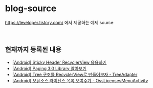 # blog-source

https://leveloper.tistory.com/ 에서 제공하는 예제 source
<br><br><br>

현재까지 등록된 내용
---
- [[Android] Sticky Header RecyclerView 응용하기](https://leveloper.tistory.com/198)
- [[Android] Paging 3.0 Library 알아보기](https://leveloper.tistory.com/202)
- [[Android] Tree 구조를 RecyclerView로 만들어보자 - TreeAdapter](https://leveloper.tistory.com/203)
- [[Android] 오픈소스 라이선스 목록 보여주기 - OssLicensesMenuActivity](https://leveloper.tistory.com/204)


